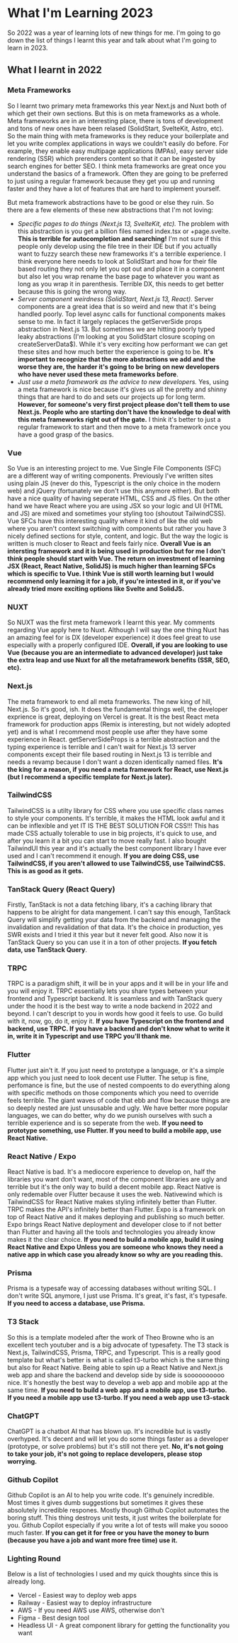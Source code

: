 # What I'm Learning 2023

So 2022 was a year of learning lots of new things for me. I'm going to go down the list of things I learnt this year and talk about what I'm going to learn in 2023.

## What I learnt in 2022

### Meta Frameworks

So I learnt two primary meta frameworks this year Next.js and Nuxt both of which get their own sections. But this is on meta frameworks as a whole. Meta frameworks are in an interesting place, there is tons of development and tons of new ones have been relased (SolidStart, SvelteKit, Astro, etc). So the main thing with meta frameworks is they reduce your boilerplate and let you write complex applications in ways we couldn't easily do before. For example, they enable easy multipage applications (MPAs), easy server side rendering (SSR) which prerenders content so that it can be ingested by search engines for better SEO. I think meta frameworks are great once you understand the basics of a framework. Often they are going to be preferred to just using a regular framework because they get you up and running faster and they have a lot of features that are hard to implement yourself.

But meta framework abstractions have to be good or else they ruin. So there are a few elements of these new abstractions that I'm not loving:

- *Specific pages to do things (Next.js 13, SvelteKit, etc).* The problem with this abstraction is you get a billion files named index.tsx or +page.svelte. **This is terrible for autocompletion and searching!** I'm not sure if this people only develop using the file tree in their IDE but if you actually want to fuzzy search these new frameworks it's a terrible experience. I think everyone here needs to look at SolidStart and how for their file based routing they not only let you opt out and place it in a component but also let you wrap rename the base page to whatever you want as long as you wrap it in parenthesis. Terrible DX, this needs to get better because this is going the wrong way.
- *Server component weirdness (SolidStart, Next.js 13, React).* Server components are a great idea that is so weird and new that it's being handled poorly. Top level async calls for functional components makes sense to me. In fact it largely replaces the getServerSide props abstraction in Next.js 13. But sometimes we are hitting poorly typed leaky abstractions (I'm looking at you SolidStart closure scoping on createServerData$). While it's very exciting how performant we can get these sites and how much better the experience is going to be. **It's important to recognize that the more abstractions we add and the worse they are, the harder it's going to be bring on new developers who have never used these meta frameworks before**.
- *Just use a meta framework as the advice to new developers.* Yes, using a meta framework is nice because it's gives us all the pretty and shinny things that are hard to do and sets our projects up for long term. **However, for someone's very first project please don't tell them to use Next.js. People who are starting don't have the knowledge to deal with this meta frameworks right out of the gate.** I think it's better to just a regular framework to start and then move to a meta framework once you have a good grasp of the basics.

### Vue

So Vue is an interesting project to me. Vue Single File Components (SFC) are a different way of writing components. Previously I've written sites using plain JS (never do this, Typescript is the only choice in the modern web) and jQuery (fortunately we don't use this anymore either). But both have a nice quality of having seperate HTML, CSS and JS files. On the other hand we have React where you are using JSX so your logic and UI (HTML and JS) are mixed and sometimes your styling too (shoutout TailwindCSS). Vue SFCs have this interesting quality where it kind of like the old web where you aren't context switching with components but rather you have 3 nicely defined sections for style, content, and logic. But the way the logic is written is much closer to React and feels fairly nice. **Overall Vue is an intersting framework and it is being used in production but for me I don't think people should start with Vue. The return on investment of learning JSX (React, React Native, SolidJS) is much higher than learning SFCs which is specific to Vue. I think Vue is still worth learning but I would recommend only learning it for a job, if you're intested in it, or if you've already tried more exciting options like Svelte and SolidJS.**

### NUXT

So NUXT was the first meta framework I learnt this year. My comments regarding Vue apply here to Nuxt. Although I will say the one thing Nuxt has an amazing feel for is DX (developer experience) it does feel great to use especially with a properly configured IDE. **Overall, if you are looking to use Vue (because you are an intermediate to advanced developer) just take the extra leap and use Nuxt for all the metaframework benefits (SSR, SEO, etc).**

### Next.js

The meta framework to end all meta frameworks. The new king of hill, Next.js. So it's good, ish. It does the fundamental things well, the developer exprience is great, deploying on Vercel is great. It is the best React meta framework for production apps (Remix is interesting, but not widely adopted yet) and is what I recommend most people use after they have some experience in React. getServerSideProps is a terrible abstraction and the typing experience is terrible and I can't wait for Next.js 13 server components except their file based routing in Next.js 13 is terrible and needs a revamp because I don't want a dozen identically named files. **It's the king for a reason, if you need a meta framework for React, use Next.js (but I recommend a specific template for Next.js later).**

### TailwindCSS

TailwindCSS is a utilty library for CSS where you use specific class names to style your components. It's terrible, it makes the HTML look awful and it can be inflexible and yet IT IS THE BEST SOLUTION FOR CSS!!! This has made CSS actually tolerable to use in big projects, it's quick to use, and after you learn it a bit you can start to move really fast. I also bought TailwindUI this year and it's actually the best component library I have ever used and I can't recommend it enough. **If you are doing CSS, use TailwindCSS, if you aren't allowed to use TailwindCSS, use TailwindCSS. This is as good as it gets.**

### TanStack Query (React Query)

Firstly, TanStack is not a data fetching libary, it's a caching library that happens to be alright for data mangement. I can't say this enough, TanStack Query will simplify getting your data from the backend and managing the invalidation and revalidation of that data. It's the choice in production, yes SWR exists and I tried it this year but it never felt good. Also now it is TanStack Query so you can use it in a ton of other projects. **If you fetch data, use TanStack Query**.

### TRPC

TRPC is a paradigm shift, it will be in your apps and it will be in your life and you will enjoy it. TRPC essentially lets you share types between your frontend and Typescript backend. It is seamless and with TanStack query under the hood it is the best way to write a node backend in 2022 and beyond. I can't descript to you in words how good it feels to use. Go build with it, now, go, do it, enjoy it. **If you have Typescript on the frontend and backend, use TRPC. If you have a backend and don't know what to write it in, write it in Typescript and use TRPC you'll thank me.**

### Flutter

Flutter just ain't it. If you just need to prototype a language, or it's a simple app which you just need to look decent use Flutter. The setup is fine, perfomance is fine, but the use of nested compoents to do everything along with specific methods on those components which you need to override feels terrible. The giant waves of code that ebb and flow because things are so deeply nested are just unsusable and ugly. We have better more popular languages, we can do better, why do we punish ourselves with such a terrible experience and is so seperate from the web. **If you need to prototype something, use Flutter. If you need to build a mobile app, use React Native.**

### React Native / Expo

React Native is bad. It's a mediocore experience to develop on, half the libraries you want don't want, most of the component libraries are ugly and terrible but it's the only way to build a decent mobile app. React Native is only redemable over Flutter because it uses the web. Nativewind which is TailwindCSS for React Native makes styling infinitely better than Flutter. TRPC makes the API's infinitely better than Flutter. Expo is a framework on top of React Native and it makes deploying and publishing so much better. Expo brings React Native deployment and developer close to if not better than Flutter and having all the tools and technologies you already know makes it the clear choice. **If you need to build a mobile app, build it using React Native and Expo Unless you are someone who knows they need a native app in which case you already know so why are you reading this.**

### Prisma

Prisma is a typesafe way of accessing databases without writing SQL. I don't write SQL anymore, I just use Prisma. It's great, it's fast, it's typesafe. **If you need to access a database, use Prisma.**

### T3 Stack

So this is a template modeled after the work of Theo Browne who is an excellent tech youtuber and is a big advocate of typesafety. The T3 stack is Next.js, TailwindCSS, Prisma, TRPC, and Typescript. This is a really good template but what's better is what is called t3-turbo which is the same thing but also for React Native. Being able to spin up a React Native and Next.js web app and share the backend and develop side by side is soooooooooo nice. It's honestly the best way to develop a web app and mobile app at the same time. **If you need to build a web app and a mobile app, use t3-turbo. If you need a mobile app use t3-turbo. If you need a web app use t3-stack**

### ChatGPT

ChatGPT is a chatbot AI that has blown up. It's incredible but is vastly overhyped. It's decent and will let you do some things faster as a developer (prototype, or solve problems) but it's still not there yet. **No, it's not going to take your job, it's not going to replace developers, please stop worrying.**

### Github Copilot

Github Copilot is an AI to help you write code. It's genuinely incredible. Most times it gives dumb suggestions but sometimes it gives these absolutely incredible respones. Mostly though Github Copilot automates the boring stuff. This thing destroys unit tests, it just writes the boilerplate for you. Github Copilot especially if you write a lot of tests will make you soooo much faster. **If you can get it for free or you have the money to burn (because you have a job and want more free time) use it.**

### Lighting Round

Below is a list of technologies I used and my quick thoughts since this is already long.

- Vercel - Easiest way to deploy web apps
- Railway - Easiest way to deploy infrastructure
- AWS - If you need AWS use AWS, otherwise don't
- Figma - Best design tool
- Headless UI - A great component library for getting the functionality you want
